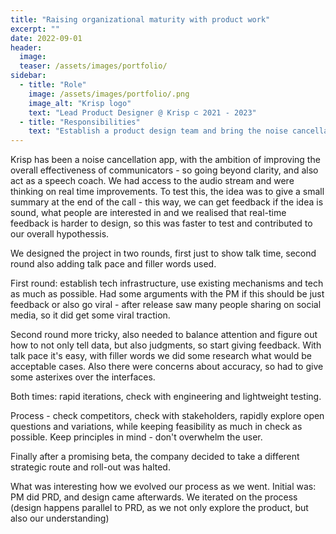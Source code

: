 ```yaml
---
title: "Raising organizational maturity with product work"
excerpt: ""
date: 2022-09-01
header:
  image:
  teaser: /assets/images/portfolio/
sidebar:
  - title: "Role"
    image: /assets/images/portfolio/.png
    image_alt: "Krisp logo"
    text: "Lead Product Designer @ Krisp ⊂ 2021 - 2023"
  - title: "Responsibilities"
    text: "Establish a product design team and bring the noise cancellation app to the next level"
---
```


Krisp has been a noise cancellation app, with the ambition of improving the overall effectiveness of communicators - so going beyond clarity, and also act as a speech coach. We had access to the audio stream and were thinking on real time improvements. To test this, the idea was to give a small summary at the end of the call - this way, we can get feedback if the idea is sound, what people are interested in and we realised that real-time feedback is harder to design, so this was faster to test and contributed to our overall hypothessis.

We designed the project in two rounds, first just to show talk time, second round also adding talk pace and filler words used.

First round: establish tech infrastructure, use existing mechanisms and tech as much as possible. Had some arguments with the PM if this should be just feedback or also go viral - after release saw many people sharing on social media, so it did get some viral traction.

Second round more tricky, also needed to balance attention and figure out how to not only tell data, but also judgments, so start giving feedback. With talk pace it's easy, with filler words we did some research what would be acceptable cases. Also there were concerns about accuracy, so had to give some asterixes over the interfaces.

Both times: rapid iterations, check with engineering and lightweight testing. 

Process - check competitors, check with stakeholders, rapidly explore open questions and variations, while keeping feasibility as much in check as possible. Keep principles in mind - don't overwhelm the user.

Finally after a promising beta, the company decided to take a different strategic route and roll-out was halted.

What was interesting how we evolved our process as we went. Initial was: PM did PRD, and design came afterwards. We iterated on the process (design happens parallel to PRD, as we not only explore the product, but also our understanding)